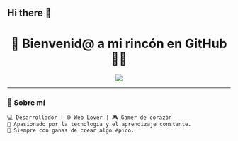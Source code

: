 ## Hi there 👋

<h1 align="center">👾 Bienvenid@ a mi rincón en GitHub 👨‍💻</h1>

<p align="center">
  <img src="https://readme-typing-svg.herokuapp.com/?lines=Hola%20👋,%20soy%20un%20desarrollador%20apasionado;Siempre%20aprendiendo%20algo%20nuevo!&center=true&width=380&height=45">
</p>

---

### 🌟 Sobre mí

```txt
💻 Desarrollador | 🌐 Web Lover | 🎮 Gamer de corazón
🚀 Apasionado por la tecnología y el aprendizaje constante.
🤖 Siempre con ganas de crear algo épico.

